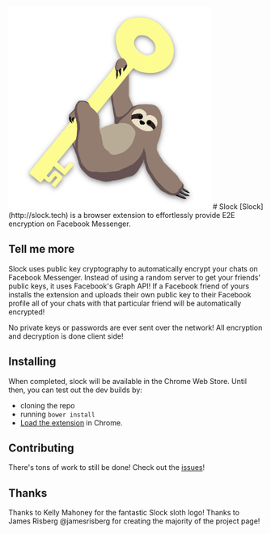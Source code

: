 <img src="https://raw.githubusercontent.com/jacobj/slock/master/ext/img/logo.png" width="400">
# Slock
[Slock](http://slock.tech) is a browser extension to effortlessly provide E2E encryption on Facebook Messenger.

## Tell me more
Slock uses public key cryptography to automatically encrypt your chats on Facebook Messenger. Instead of using a random server to get your friends' public keys, it uses Facebook's Graph API! If a Facebook friend of yours installs the extension and uploads their own public key to their Facebook profile all of your chats with that particular friend will be automatically encrypted!

No private keys or passwords are ever sent over the network! All encryption and decryption is done client side!

## Installing
When completed, slock will be available in the Chrome Web Store.
Until then, you can test out the dev builds by:
- cloning the repo
- running `bower install`
- [Load the extension](https://developer.chrome.com/extensions/getstarted#unpacked) in Chrome.

## Contributing
There's tons of work to still be done! Check out the [issues](https://github.com/jacobj/slock/issues)!

## Thanks
Thanks to Kelly Mahoney for the fantastic Slock sloth logo!
Thanks to James Risberg @jamesrisberg for creating the majority of the project page!
